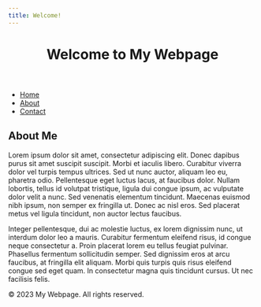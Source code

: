 ```yaml
---
title: Welcome! 
---
```

<!DOCTYPE html>
<html>
<head>
  <title>My Webpage</title>
  <link rel="stylesheet" type="text/css" href="style.css">
</head>
<body>
  <header>
    <h1>Welcome to My Webpage</h1>
  </header>

  <nav>
    <ul>
      <li><a href="#">Home</a></li>
      <li><a href="#">About</a></li>
      <li><a href="#">Contact</a></li>
    </ul>
  </nav>

  <section>
    <h2>About Me</h2>
    <p>
      Lorem ipsum dolor sit amet, consectetur adipiscing elit. Donec dapibus purus sit amet suscipit suscipit. Morbi et iaculis libero. Curabitur viverra dolor vel turpis tempus ultrices. Sed ut nunc auctor, aliquam leo eu, pharetra odio. Pellentesque eget luctus lacus, at faucibus dolor. Nullam lobortis, tellus id volutpat tristique, ligula dui congue ipsum, ac vulputate dolor velit a nunc. Sed venenatis elementum tincidunt. Maecenas euismod nibh ipsum, non semper ex fringilla ut. Donec ac nisl eros. Sed placerat metus vel ligula tincidunt, non auctor lectus faucibus.
    </p>
    <p>
      Integer pellentesque, dui ac molestie luctus, ex lorem dignissim nunc, ut interdum dolor leo a mauris. Curabitur fermentum eleifend risus, id congue neque consectetur a. Proin placerat lorem eu tellus feugiat pulvinar. Phasellus fermentum sollicitudin semper. Sed dignissim eros at arcu faucibus, at fringilla elit aliquam. Morbi quis turpis quis risus eleifend congue sed eget quam. In consectetur magna quis tincidunt cursus. Ut nec facilisis felis.
    </p>
  </section>

  <footer>
    <p>© 2023 My Webpage. All rights reserved.</p>
  </footer>
</body>
</html>
